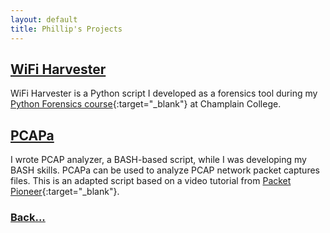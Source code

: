 ```yaml
---
layout: default
title: Phillip's Projects
---
```


## [WiFi Harvester](./wifiHarvester.md)

WiFi Harvester is a Python script I developed as a forensics tool during my [Python Forensics course](https://classlist.champlain.edu/show/course/number/FOR_360){:target="_blank"} at Champlain College.

## [PCAPa](./PCAPa.md)

I wrote PCAP analyzer, a BASH-based script, while I was developing my BASH skills. PCAPa can be used to analyze PCAP network packet captures files. This is an adapted script based on a video tutorial from [Packet Pioneer](https://packetpioneer.com/about-me/){:target="_blank"}.

### [Back...](./)
